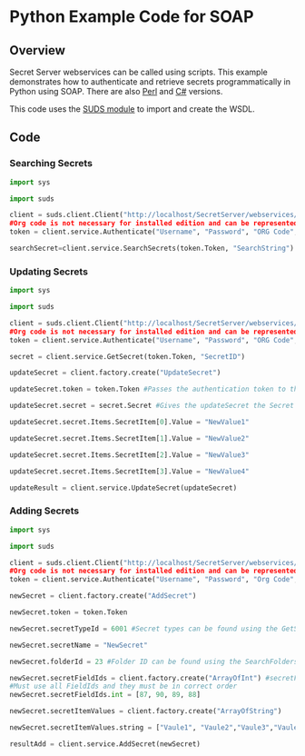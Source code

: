 [title]: # (Python Example Code for SOAP)
[tags]: # (SOAP API,API,Scripting,Python)
[priority]: # (1000)

# Python Example Code for SOAP

## Overview

Secret Server webservices can be called using scripts. This example demonstrates how to authenticate and retrieve secrets programmatically in Python using SOAP. There are also [Perl](../soap-perl-example-code/index.md) and [C#](../soap-C#-example-code/index.md) versions.

This code uses the [SUDS module](https://fedorahosted.org/suds/) to import and create the WSDL.

## Code

### Searching Secrets

```python
import sys

import suds

client = suds.client.Client("http://localhost/SecretServer/webservices/SSWebservice.asmx?wsdl"")
#Org code is not necessary for installed edition and can be represented by ""
token = client.service.Authenticate("Username", "Password", "ORG Code", "Domain")

searchSecret=client.service.SearchSecrets(token.Token, "SearchString")
```

### Updating Secrets

```python
import sys

import suds

client = suds.client.Client("http://localhost/SecretServer/webservices/SSWebservice.asmx?wsdl"")
#Org code is not necessary for installed edition and can be represented by ""
token = client.service.Authenticate("Username", "Password", "ORG Code", "Domain")

secret = client.service.GetSecret(token.Token, "SecretID")

updateSecret = client.factory.create("UpdateSecret")

updateSecret.token = token.Token #Passes the authentication token to the updateSecret factory

updateSecret.secret = secret.Secret #Gives the updateSecret the Secret ID of the Secret that we are updating

updateSecret.secret.Items.SecretItem[0].Value = "NewValue1"

updateSecret.secret.Items.SecretItem[1].Value = "NewValue2"

updateSecret.secret.Items.SecretItem[2].Value = "NewValue3"

updateSecret.secret.Items.SecretItem[3].Value = "NewValue4"

updateResult = client.service.UpdateSecret(updateSecret)
```

### Adding Secrets

```python
import sys

import suds

client = suds.client.Client("http://localhost/SecretServer/webservices/SSWebservice.asmx?wsdl"")
#Org code is not necessary for installed edition and can be represented by ""
token = client.service.Authenticate("Username", "Password", "Org Code", "Domain")

newSecret = client.factory.create("AddSecret")

newSecret.token = token.Token

newSecret.secretTypeId = 6001 #Secret types can be found using the GetSecretTemplates webservice

newSecret.secretName = "NewSecret"

newSecret.folderId = 23 #Folder ID can be found using the SearchFolders webservice

newSecret.secretFieldIds = client.factory.create("ArrayOfInt") #secretFieldIds are found using the GetSecretTemplateFields webservice
#Must use all FieldIds and they must be in correct order
newSecret.secretFieldIds.int = [87, 90, 89, 88]

newSecret.secretItemValues = client.factory.create("ArrayOfString")

newSecret.secretItemValues.string = ["Vaule1", "Vaule2","Vaule3","Vaule4"]

resultAdd = client.service.AddSecret(newSecret)
```

